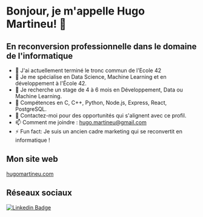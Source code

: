 # Bonjour, je m'appelle Hugo Martineu! 👋

## En reconversion professionnelle dans le domaine de l'informatique

- 🔭 J'ai actuellement terminé le tronc commun de l'Ecole 42
- 🌱 Je me spécialise en Data Science, Machine Learning et en développement à l'École 42.
- 👯 Je recherche un stage de 4 à 6 mois en Développement, Data ou Machine Learning.
- 🤔 Compétences en C, C++, Python, Node.js, Express, React, PostgreSQL.
- 💬 Contactez-moi pour des opportunités qui s'alignent avec ce profil.
- 📫 Comment me joindre : hugo.martineu@gmail.com
- ⚡ Fun fact: Je suis un ancien cadre marketing qui se reconvertit en informatique !

## Mon site web

[hugomartineu.com](https://hugomartineu.com/)

## Réseaux sociaux

[![Linkedin Badge](https://img.shields.io/badge/-LinkedIn-blue?style=flat-square&logo=LinkedIn&logoColor=white&link=https://www.linkedin.com/in/hugomartineu/)](https://www.linkedin.com/in/hugomartineu/)
